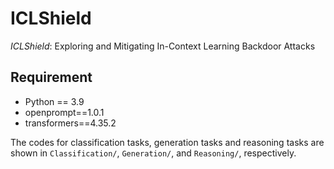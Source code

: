 # ICLShield
*ICLShield*: Exploring and Mitigating In-Context Learning Backdoor Attacks

## Requirement
* Python == 3.9
* openprompt==1.0.1
* transformers==4.35.2

The codes for classification tasks, generation tasks and reasoning tasks are shown in `Classification/`, `Generation/`, and `Reasoning/`, respectively.


